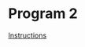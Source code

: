# Program 2
[Instructions](https://cs.usm.maine.edu/~david.b.levine/Spring2025/Programs/Program2/COS420-Program2-Bulldog-AI.html)
